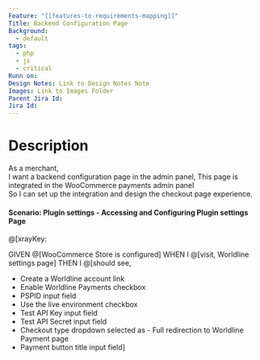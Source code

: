 ```yaml
---
Feature: "[[features-to-requirements-mapping]]"
Title: Backend Configuration Page
Background:
  - default
tags:
  - php
  - js
  - critical
Runn on: 
Design Notes: Link to Design Notes Note
Images: Link to Images Folder
Parent Jira Id: 
Jira Id: 
---
```


# Description

As a merchant,  
I want a backend configuration page in the admin panel,
This page is integrated in the WooCommerce payments admin panel  
So I can set up the integration and design the checkout page experience.

#### Scenario: Plugin settings - Accessing and Configuring Plugin settings Page
@[xrayKey: 

GIVEN @[WooCommerce Store is configured]
WHEN I @[visit, Worldline settings page]
THEN I @[should see,
- Create a Worldline account link
- Enable Worldline Payments checkbox
- PSPID input field
- Use the live environment checkbox
- Test API Key input field
- Test API Secret input field
- Checkout type dropdown selected as  - Full redirection to Worldline Payment page
- Payment button title input field]

